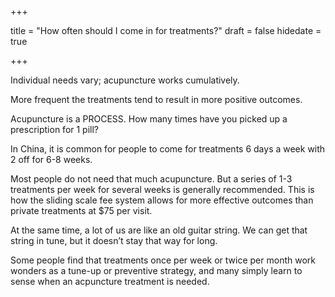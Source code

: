 +++

title = "How often should I come in for treatments?"
draft = false
hidedate = true

+++

Individual needs vary; acupuncture works cumulatively.  

More frequent the treatments tend to result in more positive outcomes.  

Acupuncture is a PROCESS. How many times have you picked up a prescription for 1 pill?  

In China, it is common for people to come for treatments 6 days a week with 2 off for 6-8 weeks.  

Most people do not need that much acupuncture. But a series of 1-3 treatments per week for several weeks is generally recommended. This is how the sliding scale fee system allows for more effective outcomes than private treatments at $75 per visit.  

At the same time, a lot of us are like an old guitar string. We can get that string in tune, but it doesn’t stay that way for long.  

Some people find that treatments once per week or twice per month work wonders as a tune-up or preventive strategy, and many simply learn to sense when an acpuncture treatment is needed.  
